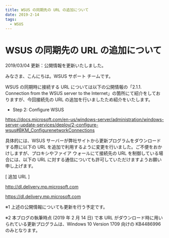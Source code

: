 ```yaml
---
title: WSUS の同期先の URL の追加について
date: 2019-2-14
tags:
  - WSUS
---
```


# WSUS の同期先の URL の追加について

2019/03/04 更新：公開情報を更新いたしました。

みなさま、こんにちは。WSUS サポート チームです。

 

WSUS の同期時に接続する URL については以下の公開情報の「2.1.1. Connection from the WSUS server to the Internet」の箇所にて紹介をしておりますが、今回接続先の URL の追加を行いましたため紹介をいたします。

 

- Step 2: Configure WSUS

https://docs.microsoft.com/en-us/windows-server/administration/windows-server-update-services/deploy/2-configure-wsus#BKM_ConfigurenetworkConnections

 

具体的には、WSUS サーバーが弊社サイトから更新プログラムをダウンロードする際に以下の URL を追加で利用するように変更を行いました。ご不便をおかけしますが、プロキシやファイア ウォールにて接続先の URL を制御している場合には、以下の URL に対する通信についても許可していただけますようお願い申し上げます。

 

[ 追加 URL ]

http://dl.delivery.mp.microsoft.com

https://dl.delivery.mp.microsoft.com

※1 上述の公開情報についても更新を行う予定です。

※2 本ブログの執筆時点 (2019 年 2 月 14 日) で本 URL がダウンロード時に用いられている更新プログラムは、Windows 10 Version 1709 向けの KB4486996 のみとなります。